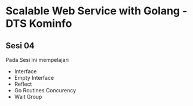 # Scalable Web Service with Golang - DTS Kominfo

## Sesi 04

Pada Sesi ini mempelajari 
- Interface
- Empty Interface
- Reflect
- Go Routines Concurency
- Wait Group